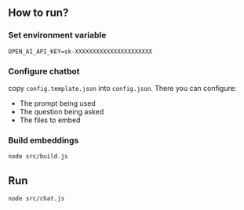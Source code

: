 ## How to run?

### Set environment variable

``OPEN_AI_API_KEY=sk-XXXXXXXXXXXXXXXXXXXXXX``

### Configure chatbot

copy `config.template.json` into `config.json`. There you can configure:

- The prompt being used
- The question being asked
- The files to embed

### Build embeddings

`node src/build.js`

## Run

`node src/chat.js`